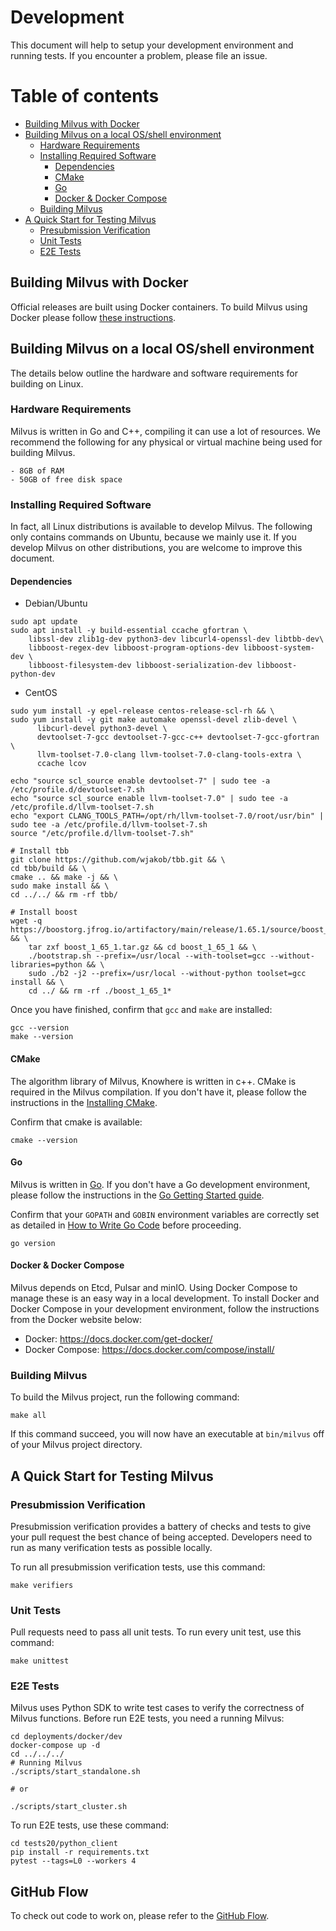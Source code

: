 # Development

This document will help to setup your development environment and running tests. If you encounter a problem, please file an issue.

Table of contents
=================
* [Building Milvus with Docker](#building-milvus-with-docker)
* [Building Milvus on a local OS/shell environment](#building-milvus-on-a-local-osshell-environment)
  * [Hardware Requirements](#hardware-requirements)
  * [Installing Required Software](#installing-required-software)
     * [Dependencies](#dependencies)
     * [CMake](#cmake)
     * [Go](#go)
     * [Docker &amp; Docker Compose](#docker--docker-compose)
  * [Building Milvus](#building-milvus)
* [A Quick Start for Testing Milvus](#a-quick-start-for-testing-milvus)
  * [Presubmission Verification](#presubmission-verification)
  * [Unit Tests](#unit-tests)
  * [E2E Tests](#e2e-tests)


## Building Milvus with Docker

Official releases are built using Docker containers. To build Milvus using Docker please follow [these instructions](https://github.com/milvus-io/milvus/blob/master/build/README.md).

## Building Milvus on a local OS/shell environment

The details below outline the hardware and software requirements for building on Linux.

### Hardware Requirements

Milvus is written in Go and C++, compiling it can use a lot of resources. We recommend the following for any physical or virtual machine being used for building Milvus.

```
- 8GB of RAM
- 50GB of free disk space
```

### Installing Required Software

In fact, all Linux distributions is available to develop Milvus. The following only contains commands on Ubuntu, because we mainly use it. If you develop Milvus on other distributions, you are welcome to improve this document.

#### Dependencies
- Debian/Ubuntu

```shell
sudo apt update
sudo apt install -y build-essential ccache gfortran \
    libssl-dev zlib1g-dev python3-dev libcurl4-openssl-dev libtbb-dev\
    libboost-regex-dev libboost-program-options-dev libboost-system-dev \
    libboost-filesystem-dev libboost-serialization-dev libboost-python-dev
```

- CentOS

```shell
sudo yum install -y epel-release centos-release-scl-rh && \
sudo yum install -y git make automake openssl-devel zlib-devel \
      libcurl-devel python3-devel \
      devtoolset-7-gcc devtoolset-7-gcc-c++ devtoolset-7-gcc-gfortran \
      llvm-toolset-7.0-clang llvm-toolset-7.0-clang-tools-extra \
      ccache lcov

echo "source scl_source enable devtoolset-7" | sudo tee -a /etc/profile.d/devtoolset-7.sh
echo "source scl_source enable llvm-toolset-7.0" | sudo tee -a /etc/profile.d/llvm-toolset-7.sh
echo "export CLANG_TOOLS_PATH=/opt/rh/llvm-toolset-7.0/root/usr/bin" | sudo tee -a /etc/profile.d/llvm-toolset-7.sh
source "/etc/profile.d/llvm-toolset-7.sh"

# Install tbb
git clone https://github.com/wjakob/tbb.git && \
cd tbb/build && \
cmake .. && make -j && \
sudo make install && \
cd ../../ && rm -rf tbb/

# Install boost
wget -q https://boostorg.jfrog.io/artifactory/main/release/1.65.1/source/boost_1_65_1.tar.gz && \
    tar zxf boost_1_65_1.tar.gz && cd boost_1_65_1 && \
    ./bootstrap.sh --prefix=/usr/local --with-toolset=gcc --without-libraries=python && \
    sudo ./b2 -j2 --prefix=/usr/local --without-python toolset=gcc install && \
    cd ../ && rm -rf ./boost_1_65_1*

```

Once you have finished, confirm that `gcc` and `make` are installed:

```shell
gcc --version
make --version
```

#### CMake

The algorithm library of Milvus, Knowhere is written in c++. CMake is required in the Milvus compilation. If you don't have it, please follow the instructions in the [Installing CMake](https://cmake.org/install/).

Confirm that cmake is available:

```shell
cmake --version
```

#### Go

Milvus is written in [Go](http://golang.org/). If you don't have a Go development environment, please follow the instructions in the [Go Getting Started guide](https://golang.org/doc/install).

Confirm that your `GOPATH` and `GOBIN` environment variables are correctly set as detailed in [How to Write Go Code](https://golang.org/doc/code.html) before proceeding.

```shell
go version
```

#### Docker & Docker Compose

Milvus depends on Etcd, Pulsar and minIO. Using Docker Compose to manage these is an easy way in a local development. To install Docker and Docker Compose in your development environment, follow the instructions from the Docker website below:

-   Docker: https://docs.docker.com/get-docker/
-   Docker Compose: https://docs.docker.com/compose/install/

### Building Milvus

To build the Milvus project, run the following command:

```shell
make all
```

If this command succeed, you will now have an executable at `bin/milvus` off of your Milvus project directory.

## A Quick Start for Testing Milvus

### Presubmission Verification

Presubmission verification provides a battery of checks and tests to give your pull request the best chance of being accepted. Developers need to run as many verification tests as possible locally.

To run all presubmission verification tests, use this command:

```shell
make verifiers
```

### Unit Tests

Pull requests need to pass all unit tests. To run every unit test, use this command:

```shell
make unittest
```

### E2E Tests

Milvus uses Python SDK to write test cases to verify the correctness of Milvus functions. Before run E2E tests, you need a running Milvus:

```shell
cd deployments/docker/dev
docker-compose up -d
cd ../../../
# Running Milvus
./scripts/start_standalone.sh

# or

./scripts/start_cluster.sh
```

To run E2E tests, use these command:

```shell
cd tests20/python_client
pip install -r requirements.txt
pytest --tags=L0 --workers 4
```

## GitHub Flow

To check out code to work on, please refer to the [GitHub Flow](https://guides.github.com/introduction/flow/).
